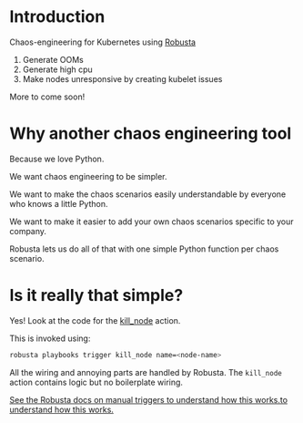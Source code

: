 # Introduction
Chaos-engineering for Kubernetes using [Robusta](https://github.com/robusta-dev/robusta)

1. Generate OOMs
2. Generate high cpu 
3. Make nodes unresponsive by creating kubelet issues

More to come soon!

# Why another chaos engineering tool
Because we love Python.

We want chaos engineering to be simpler.

We want to make the chaos scenarios easily understandable by everyone who knows a little Python.

We want to make it easier to add your own chaos scenarios specific to your company.

Robusta lets us do all of that with one simple Python function per chaos scenario.

# Is it really that simple?
Yes! Look at the code for the [kill_node](https://github.com/robusta-dev/robusta-chaos/blob/master/robusta_chaos/node_killer.py) action.

This is invoked using:

```bash
robusta playbooks trigger kill_node name=<node-name>
```

All the wiring and annoying parts are handled by Robusta. The `kill_node` action contains logic but no boilerplate wiring.

[See the Robusta docs on manual triggers to understand how this works.to understand how this works.](https://docs.robusta.dev/master/getting-started/manual-triggers.html)
